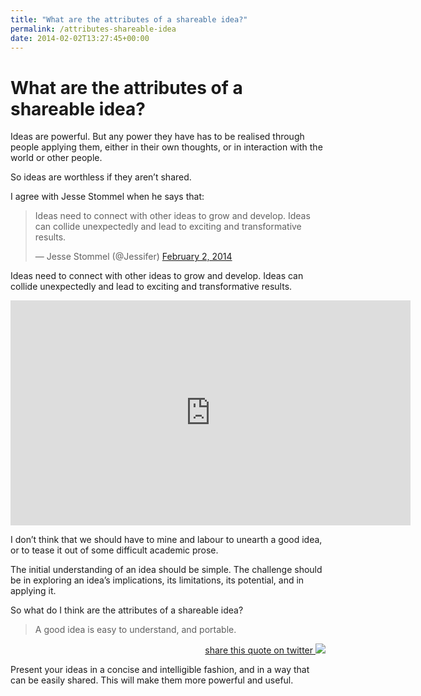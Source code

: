 ```yaml
---
title: "What are the attributes of a shareable idea?"
permalink: /attributes-shareable-idea
date: 2014-02-02T13:27:45+00:00
---
```


# What are the attributes of a shareable idea?

Ideas are powerful. But any power they have has to be realised through people applying them, either in their own thoughts, or in interaction with the world or other people.

So ideas are worthless if they aren’t shared.

I agree with Jesse Stommel when he says that:

<blockquote class="twitter-tweet"><p lang="en" dir="ltr">Ideas need to connect with other ideas to grow and develop. Ideas can collide unexpectedly and lead to exciting and transformative results.</p>&mdash; Jesse Stommel (@Jessifer) <a href="https://twitter.com/Jessifer/status/429802644774076416?ref_src=twsrc%5Etfw">February 2, 2014</a></blockquote> 

<script async src="https://platform.twitter.com/widgets.js" charset="utf-8"></script>

Ideas need to connect with other ideas to grow and develop. Ideas can collide unexpectedly and lead to exciting and transformative results.

<iframe title="WHERE GOOD IDEAS COME FROM by Steven Johnson" width="640" height="360" src="https://www.youtube.com/embed/NugRZGDbPFU" frameborder="0" allow="accelerometer; autoplay; encrypted-media; gyroscope; picture-in-picture" allowfullscreen></iframe>

I don’t think that we should have to mine and labour to unearth a good idea, or to tease it out of some difficult academic prose.

The initial understanding of an idea should be simple. The challenge should be in exploring an idea’s implications, its limitations, its potential, and in applying it.

So what do I think are the attributes of a shareable idea?

> A good idea is easy to understand, and portable.

<p style="text-align:right;">
<a href="https://twitter.com/intent/tweet?text=%22A%20good%20idea%20is%20easy%20to%20understand,%20and%20portable%22&amp;url=http://bit.ly/1aeRPIt">share this quote on twitter <img src="What%20are%20the%20attributes%20of%20a%20shareable%20idea%20%E2%80%93%20Martin%20Lugton_files/twitter-bird.png"></a>
</p>

Present your ideas in a concise and intelligible fashion, and in a way that can be easily shared. This will make them more powerful and useful.